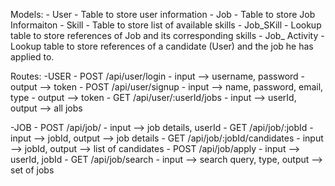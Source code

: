 Models:
    - User - Table to store user information
    - Job  - Table to store Job Informaiton
    - Skill - Table to store list of available skills
    - Job_SKill - Lookup table to store references of Job and its corresponding skills
    - Job_ Activity - Lookup table to store references of a candidate (User) and the job he has applied to.

Routes:
 -USER
    - POST /api/user/login - input --> username, password  - output --> token
    - POST /api/user/signup - input --> name, password, email, type - output --> token 
    - GET /api/user/:userId/jobs - input --> userId, output --> all jobs

 -JOB
    - POST /api/job/ - input --> job details, userId 
    - GET /api/job/:jobId - input --> jobId, output --> job details
    - GET /api/job/:jobId/candidates - input --> jobId, output --> list of candidates
    - POST /api/job/apply - input --> userId, jobId
    - GET /api/job/search - input --> search query, type, output --> set of jobs
